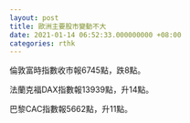 ```yaml
---
layout: post
title: 歐洲主要股市變動不大
date: 2021-01-14 06:52:33.000000000 +08:00
categories: rthk
---
```


倫敦富時指數收市報6745點，跌8點。

法蘭克福DAX指數報13939點，升14點。

巴黎CAC指數報5662點，升11點。
